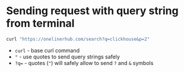 # Sending request with query string from terminal

```bash
curl "https://onelinerhub.com/search?q=clickhouse&p=2"
```

- `curl` - base curl command
- `"` - use quotes to send query strings safely
- `?q=` - quotes (`"`) will safely allow to send `?` and `&` symbols



